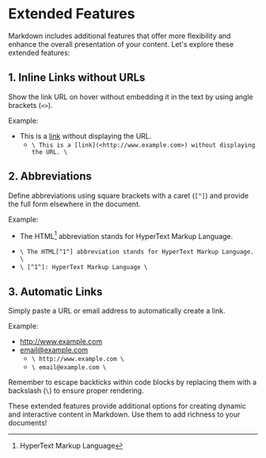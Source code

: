 # Extended Features

Markdown includes additional features that offer more flexibility and enhance the overall presentation of your content. Let's explore these extended features:

## 1. Inline Links without URLs

Show the link URL on hover without embedding it in the text by using angle brackets (`<>`).

Example:

- This is a [link](http://www.example.com) without displaying the URL.
  - `\ This is a [link](<http://www.example.com>) without displaying the URL. \`

## 2. Abbreviations

Define abbreviations using square brackets with a caret (`[^]`) and provide the full form elsewhere in the document.

Example:

- The HTML[^1^] abbreviation stands for HyperText Markup Language.

[^1^]: HyperText Markup Language

- `\ The HTML[^1^] abbreviation stands for HyperText Markup Language. \`
- `\ [^1^]: HyperText Markup Language \`

## 3. Automatic Links

Simply paste a URL or email address to automatically create a link.

Example:

- http://www.example.com
- email@example.com
  - `\ http://www.example.com \`
  - `\ email@example.com \`

Remember to escape backticks within code blocks by replacing them with a backslash (`\`) to ensure proper rendering.

These extended features provide additional options for creating dynamic and interactive content in Markdown. Use them to add richness to your documents!

